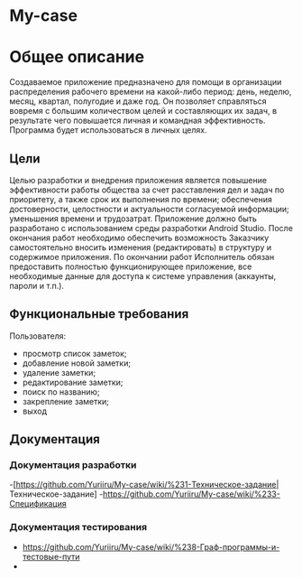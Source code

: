 # My-case
# Общее описание
Создаваемое приложение предназначено для помощи в организации
распределения рабочего времени на какой-либо период: день, неделю, месяц,
квартал, полугодие и даже год. Он позволяет справляться вовремя с большим
количеством целей и составляющих их задач, в результате чего повышается
личная и командная эффективность.
Программа будет использоваться в личных целях.
## Цели 
Целью разработки и внедрения приложения является повышение
эффективности работы общества за счет расставления дел и задач по
приоритету, а также срок их выполнения по времени; обеспечения
достоверности, целостности и актуальности согласуемой информации;
уменьшения времени и трудозатрат.
Приложение должно быть разработано с использованием среды
разработки Android Studio. После окончания работ необходимо обеспечить
возможность Заказчику самостоятельно вносить изменения (редактировать) в
структуру и содержимое приложения.
По окончании работ Исполнитель обязан предоставить полностью
функционирующее приложение, все необходимые данные для доступа к
системе управления (аккаунты, пароли и т.п.).
## Функциональные требования
Пользователя:
- просмотр список заметок;
- добавление новой заметки;
- удаление заметки;
- редактирование заметки;
- поиск по названию;
- закрепление заметки;
- выход
## Документация 
### Документация разработки
-[https://github.com/Yuriiru/My-case/wiki/%231-Техническое-задание| Техническое-задание]
-https://github.com/Yuriiru/My-case/wiki/%233-Спецификация
### Документация тестирования
- https://github.com/Yuriiru/My-case/wiki/%238-Граф-программы-и-тестовые-пути
- 
